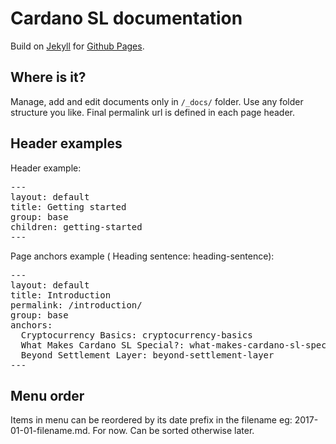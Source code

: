 # Cardano SL documentation

Build on [Jekyll](https://jekyllrb.com/) for [Github Pages](https://pages.github.com/).

## Where is it?

Manage, add and edit documents only in `/_docs/` folder. Use any folder structure you like. Final permalink url is defined in each page header.

## Header examples

Header example:
<pre>
---
layout: default
title: Getting started
group: base
children: getting-started
---
</pre>

Page anchors example (  Heading sentence: heading-sentence):
<pre>
---
layout: default
title: Introduction
permalink: /introduction/
group: base
anchors:
  Cryptocurrency Basics: cryptocurrency-basics
  What Makes Cardano SL Special?: what-makes-cardano-sl-special
  Beyond Settlement Layer: beyond-settlement-layer
---
</pre>

## Menu order

Items in menu can be reordered by its date prefix in the filename eg: 2017-01-01-filename.md.
For now. Can be sorted otherwise later.
